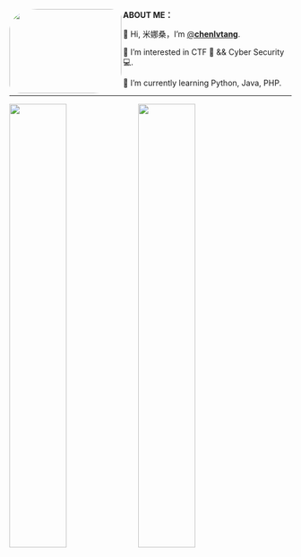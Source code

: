 <img src="https://cdn.jsdelivr.net/gh/chenlvtang/picbed/img/taytay.jpg" width="200" height="150" style="border-radius: 25% 10%;" align="left"/>**ABOUT ME：**

🐥 Hi, 米娜桑，I’m [@**chenlvtang**](http://chenlvtang.top).

🏁 I’m interested in CTF 🏴 && Cyber Security 💻. 

🌱 I’m currently learning Python, Java, PHP.
<br>

---

<img src="https://github-readme-stats.vercel.app/api?username=chenlvtang&theme=onedark" align="left" width="45%"/>

<img src="https://github-readme-stats.vercel.app/api/top-langs?username=chenlvtang&show_icons=true&count_private=true&theme=onedark"  width="45%"/>
